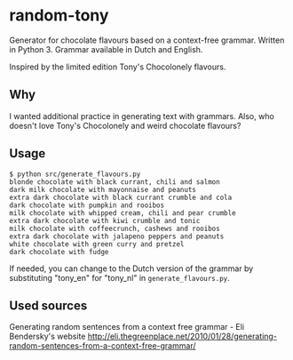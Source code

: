 # random-tony
Generator for chocolate flavours based on a context-free grammar. 
Written in Python 3.
Grammar available in Dutch and English.

Inspired by the limited edition Tony's Chocolonely flavours.

## Why
I wanted additional practice in generating text with grammars. Also, who doesn't love Tony's Chocolonely and weird chocolate flavours?

## Usage

```
$ python src/generate_flavours.py 
blonde chocolate with black currant, chili and salmon
dark milk chocolate with mayonnaise and peanuts
extra dark chocolate with black currant crumble and cola
dark chocolate with pumpkin and rooibos
milk chocolate with whipped cream, chili and pear crumble
extra dark chocolate with kiwi crumble and tonic
milk chocolate with coffeecrunch, cashews and rooibos
extra dark chocolate with jalapeno peppers and peanuts
white chocolate with green curry and pretzel
dark chocolate with fudge
```

If needed, you can change to the Dutch version of the grammar by substituting "tony_en" for "tony_nl" in `generate_flavours.py`.

## Used sources
Generating random sentences from a context free grammar - Eli Bendersky's website
http://eli.thegreenplace.net/2010/01/28/generating-random-sentences-from-a-context-free-grammar/
